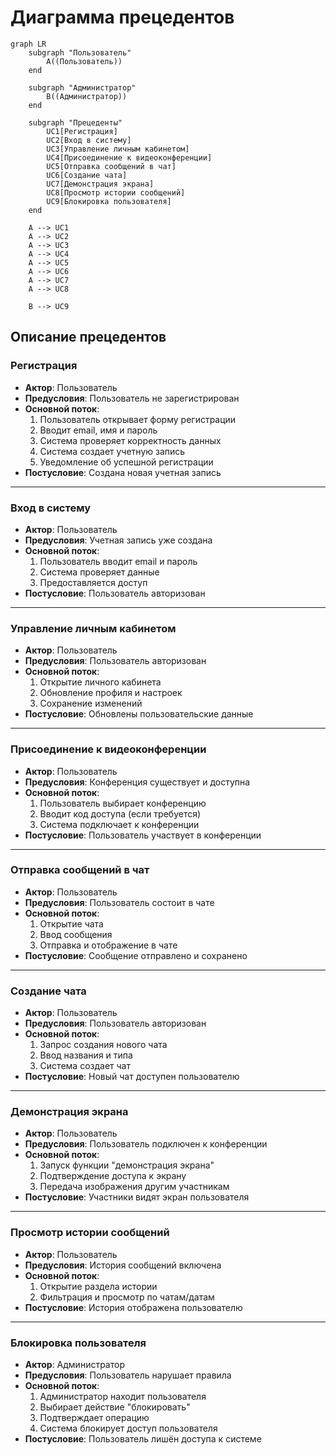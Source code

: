 # Диаграмма прецедентов

```mermaid
graph LR
    subgraph "Пользователь"
        A((Пользователь))
    end

    subgraph "Администратор"
        B((Администратор))
    end

    subgraph "Прецеденты"
        UC1[Регистрация]
        UC2[Вход в систему]
        UC3[Управление личным кабинетом]
        UC4[Присоединение к видеоконференции]
        UC5[Отправка сообщений в чат]
        UC6[Создание чата]
        UC7[Демонстрация экрана]
        UC8[Просмотр истории сообщений]
        UC9[Блокировка пользователя]
    end

    A --> UC1
    A --> UC2
    A --> UC3
    A --> UC4
    A --> UC5
    A --> UC6
    A --> UC7
    A --> UC8

    B --> UC9

```

## Описание прецедентов

### Регистрация
- **Актор**: Пользователь  
- **Предусловия**: Пользователь не зарегистрирован  
- **Основной поток**:
  1. Пользователь открывает форму регистрации  
  2. Вводит email, имя и пароль  
  3. Система проверяет корректность данных  
  4. Система создает учетную запись  
  5. Уведомление об успешной регистрации  
- **Постусловие**: Создана новая учетная запись

---

### Вход в систему
- **Актор**: Пользователь  
- **Предусловия**: Учетная запись уже создана  
- **Основной поток**:
  1. Пользователь вводит email и пароль  
  2. Система проверяет данные  
  3. Предоставляется доступ  
- **Постусловие**: Пользователь авторизован

---

### Управление личным кабинетом
- **Актор**: Пользователь  
- **Предусловия**: Пользователь авторизован  
- **Основной поток**:
  1. Открытие личного кабинета  
  2. Обновление профиля и настроек  
  3. Сохранение изменений  
- **Постусловие**: Обновлены пользовательские данные

---

### Присоединение к видеоконференции
- **Актор**: Пользователь  
- **Предусловия**: Конференция существует и доступна  
- **Основной поток**:
  1. Пользователь выбирает конференцию  
  2. Вводит код доступа (если требуется)  
  3. Система подключает к конференции  
- **Постусловие**: Пользователь участвует в конференции

---

### Отправка сообщений в чат
- **Актор**: Пользователь  
- **Предусловия**: Пользователь состоит в чате  
- **Основной поток**:
  1. Открытие чата  
  2. Ввод сообщения  
  3. Отправка и отображение в чате  
- **Постусловие**: Сообщение отправлено и сохранено

---

### Создание чата
- **Актор**: Пользователь  
- **Предусловия**: Пользователь авторизован  
- **Основной поток**:
  1. Запрос создания нового чата  
  2. Ввод названия и типа  
  3. Система создает чат  
- **Постусловие**: Новый чат доступен пользователю

---

### Демонстрация экрана
- **Актор**: Пользователь  
- **Предусловия**: Пользователь подключен к конференции  
- **Основной поток**:
  1. Запуск функции "демонстрация экрана"  
  2. Подтверждение доступа к экрану  
  3. Передача изображения другим участникам  
- **Постусловие**: Участники видят экран пользователя

---

### Просмотр истории сообщений
- **Актор**: Пользователь  
- **Предусловия**: История сообщений включена  
- **Основной поток**:
  1. Открытие раздела истории  
  2. Фильтрация и просмотр по чатам/датам  
- **Постусловие**: История отображена пользователю

---

### Блокировка пользователя
- **Актор**: Администратор  
- **Предусловия**: Пользователь нарушает правила  
- **Основной поток**:
  1. Администратор находит пользователя  
  2. Выбирает действие "блокировать"  
  3. Подтверждает операцию  
  4. Система блокирует доступ пользователя  
- **Постусловие**: Пользователь лишён доступа к системе
